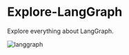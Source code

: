 # Explore-LangGraph
Explore everything about LangGraph.


![langgraph](https://github.com/user-attachments/assets/3917ec92-5e48-4de5-b3e2-91bcb7890df6)

